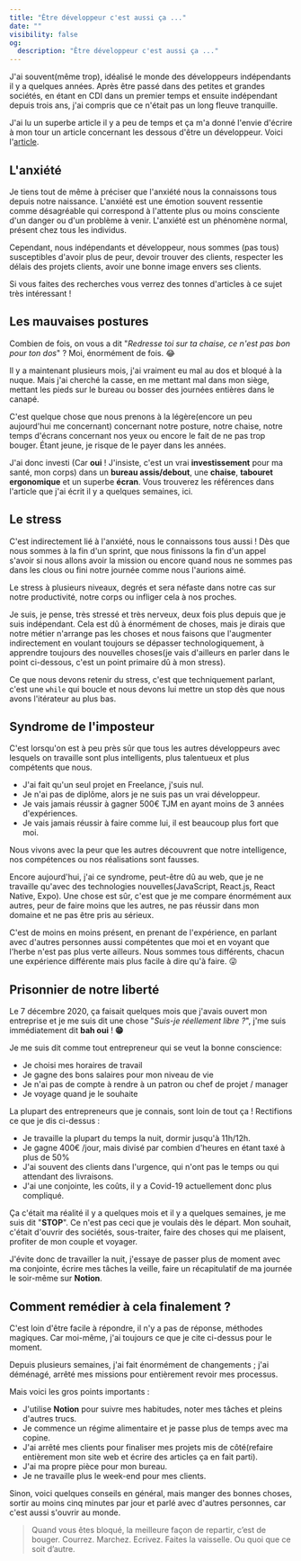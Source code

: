 ```yaml
---
title: "Être développeur c'est aussi ça ..."
date: ""
visibility: false
og:
  description: "Être développeur c'est aussi ça ..."
---
```


J'ai souvent(même trop), idéalisé le monde des développeurs indépendants il y a quelques années. Après être passé dans des petites et grandes sociétés, en étant en CDI dans un premier temps et ensuite indépendant depuis trois ans, j'ai compris que ce n'était pas un long fleuve tranquille.

J'ai lu un superbe article il y a peu de temps et ça m'a donné l'envie d'écrire à mon tour un article concernant les dessous d'être un développeur. Voici l'[article](https://blog.derniercri.io/jai-arrete-de-men-faire-en-meme-temps-que-la-pizza/).

## L'anxiété

Je tiens tout de même à préciser que l'anxiété nous la connaissons tous depuis notre naissance. L'anxiété est une émotion souvent ressentie comme désagréable qui correspond à l'attente plus ou moins consciente d'un danger ou d'un problème à venir. L'anxiété est un phénomène normal, présent chez tous les individus.

Cependant, nous indépendants et développeur, nous sommes (pas tous) susceptibles d'avoir plus de peur, devoir trouver des clients, respecter les délais des projets clients, avoir une bonne image envers ses clients.

Si vous faites des recherches vous verrez des tonnes d'articles à ce sujet très intéressant !

## Les mauvaises postures

Combien de fois, on vous a dit "_Redresse toi sur ta chaise, ce n'est pas bon pour ton dos_" ? Moi, énormément de fois. 😂

Il y a maintenant plusieurs mois, j'ai vraiment eu mal au dos et bloqué à la nuque. Mais j'ai cherché la casse, en me mettant mal dans mon siège, mettant les pieds sur le bureau ou bosser des journées entières dans le canapé.

C'est quelque chose que nous prenons à la légère(encore un peu aujourd'hui me concernant) concernant notre posture, notre chaise, notre temps d'écrans concernant nos yeux ou encore le fait de ne pas trop bouger. Étant jeune, je risque de le payer dans les années.

J'ai donc investi (Car **oui** ! J'insiste, c'est un vrai **investissement** pour ma santé, mon corps) dans un **bureau assis/debout**, une **chaise**, **tabouret ergonomique** et un superbe **écran**. Vous trouverez les références dans l'article que j'ai écrit il y a quelques semaines, ici.

## Le stress

C'est indirectement lié à l'anxiété, nous le connaissons tous aussi ! Dès que nous sommes à la fin d'un sprint, que nous finissons la fin d'un appel s'avoir si nous allons avoir la mission ou encore quand nous ne sommes pas dans les clous ou fini notre journée comme nous l'aurions aimé.

Le stress à plusieurs niveaux, degrés et sera néfaste dans notre cas sur notre productivité, notre corps ou infliger cela à nos proches.

Je suis, je pense, très stressé et très nerveux, deux fois plus depuis que je suis indépendant. Cela est dû à énormément de choses, mais je dirais que notre métier n'arrange pas les choses et nous faisons que l'augmenter indirectement en voulant toujours se dépasser technologiquement, à apprendre toujours des nouvelles choses(je vais d'ailleurs en parler dans le point ci-dessous, c'est un point primaire dû à mon stress).

Ce que nous devons retenir du stress, c'est que techniquement parlant, c'est une `while` qui boucle et nous devons lui mettre un stop dès que nous avons l'itérateur au plus bas.

## Syndrome de l'imposteur

C'est lorsqu'on est à peu près sûr que tous les autres développeurs avec lesquels on travaille sont plus intelligents, plus talentueux et plus compétents que nous.

- J'ai fait qu'un seul projet en Freelance, j'suis nul.
- Je n'ai pas de diplôme, alors je ne suis pas un vrai développeur.
- Je vais jamais réussir à gagner 500€ TJM en ayant moins de 3 années d'expériences.
- Je vais jamais réussir à faire comme lui, il est beaucoup plus fort que moi.

Nous vivons avec la peur que les autres découvrent que notre intelligence, nos compétences ou nos réalisations sont fausses.

Encore aujourd'hui, j'ai ce syndrome, peut-être dû au web, que je ne travaille qu'avec des technologies nouvelles(JavaScript, React.js, React Native, Expo). Une chose est sûr, c'est que je me compare énormément aux autres, peur de faire moins que les autres, ne pas réussir dans mon domaine et ne pas être pris au sérieux.

C'est de moins en moins présent, en prenant de l'expérience, en parlant avec d'autres personnes aussi compétentes que moi et en voyant que l'herbe n'est pas plus verte ailleurs. Nous sommes tous différents, chacun une expérience différente mais plus facile à dire qu'à faire. 😜

## Prisonnier de notre liberté

Le 7 décembre 2020, ça faisait quelques mois que j'avais ouvert mon entreprise et je me suis dit une chose "_Suis-je réellement libre ?_", j'me suis immédiatement dit **bah oui** ! **😁**

Je me suis dit comme tout entrepreneur qui se veut la bonne conscience:

- Je choisi mes horaires de travail
- Je gagne des bons salaires pour mon niveau de vie
- Je n'ai pas de compte à rendre à un patron ou chef de projet / manager
- Je voyage quand je le souhaite

La plupart des entrepreneurs que je connais, sont loin de tout ça ! Rectifions ce que je dis ci-dessus :

- Je travaille la plupart du temps la nuit, dormir jusqu'à 11h/12h.
- Je gagne 400€ /jour, mais divisé par combien d'heures en étant taxé à plus de 50%
- J'ai souvent des clients dans l'urgence, qui n'ont pas le temps ou qui attendant des livraisons.
- J'ai une conjointe, les coûts, il y a Covid-19 actuellement donc plus compliqué.

Ça c'était ma réalité il y a quelques mois et il y a quelques semaines, je me suis dit "**STOP**". Ce n'est pas ceci que je voulais dès le départ. Mon souhait, c'était d'ouvrir des sociétés, sous-traiter, faire des choses qui me plaisent, profiter de mon couple et voyager.

J'évite donc de travailler la nuit, j'essaye de passer plus de moment avec ma conjointe, écrire mes tâches la veille, faire un récapitulatif de ma journée le soir-même sur **Notion**.

## Comment remédier à cela finalement ?

C'est loin d'être facile à répondre, il n'y a pas de réponse, méthodes magiques. Car moi-même, j'ai toujours ce que je cite ci-dessus pour le moment.

Depuis plusieurs semaines, j'ai fait énormément de changements ; j'ai déménagé, arrêté mes missions pour entièrement revoir mes processus.

Mais voici les gros points importants :

- J'utilise **Notion** pour suivre mes habitudes, noter mes tâches et pleins d'autres trucs.
- Je commence un régime alimentaire et je passe plus de temps avec ma copine.
- J'ai arrêté mes clients pour finaliser mes projets mis de côté(refaire entièrement mon site web et écrire des articles ça en fait parti).
- J'ai ma propre pièce pour mon bureau.
- Je ne travaille plus le week-end pour mes clients.

Sinon, voici quelques conseils en général, mais manger des bonnes choses, sortir au moins cinq minutes par jour et parlé avec d'autres personnes, car c'est aussi s'ouvrir au monde.

> Quand vous êtes bloqué, la meilleure façon de repartir, c’est de bouger. Courrez. Marchez. Ecrivez. Faites la vaisselle. Ou quoi que ce soit d’autre.
